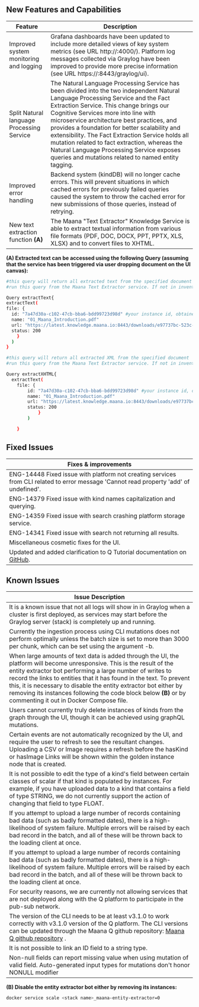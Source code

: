 New Features and Capabilities
-----------------------------



| Feature | Description |
| ----------- | -----------|
| Improved system monitoring and logging | Grafana dashboards have been updated to include more detailed views of key system metrics (see URL http://<host name>:4000/). Platform log messages collected via Graylog have been improved to provide more precise information (see URL https://<host name>:8443/graylog/ui). |
| Split Natural language Processing Service | The Natural Language Processing Service has been divided into the two independent Natural Language Processing Service and the Fact Extraction Service. This change brings our Cognitive Services more into line with microservice architecture best practices, and provides a foundation for better scalability and extensibility. The Fact Extraction Service holds all mutation related to fact extraction, whereas the Natural Language Processing Service exposes queries and mutations related to named entity tagging.|
| Improved error handling| Backend system (kindDB) will no longer cache errors. This will prevent situations in which cached errors for previously failed queries caused the system to throw the cached error for new submissions of those queries, instead of retrying.|
|   New text extraction function **(A)** |   The Maana "Text Extractor" Knowledge Service is able to extract textual information from various file formats (PDF, DOC, DOCX, PPT, PPTX, XLS, XLSX) and to convert files to XHTML. |


**(A) Extracted text can be accessed using the following Query (assuming that the service has been triggered via user dropping document on the UI canvas):**



```bash
#this query will return all extracted text from the specified document
#run this query from the Maana Text Extractor service. If not in inventory, search and add to inventory

Query extractText{
extractText(
file: {
  id: "7a47d30a-c102-47cb-bba6-bdd99723d98d" #your instance id, obtained from the "document" Kind
  name: "01_Maana_Introduction.pdf"
  url: "https://latest.knowledge.maana.io:8443/downloads/e97737bc-523c-43b4-856b-7648d55bce05/01_Maana_Introduction.pdf" #obtained from the relevant instance of "file" kind
  status: 200
    }
  )
}
```


```bash
#this query will return all extracted XML from the specified document
#run this query from the Maana Text Extractor service. If not in inventory, search and add to inventory

Query extractXHTML{
  extractText(
	file: {
		id: "7a47d30a-c102-47cb-bba6-bdd99723d98d" #your instance id, obtained from the "document" Kind
		name: "01_Maana_Introduction.pdf"
		url: "https://latest.knowledge.maana.io:8443/downloads/e97737bc-523c-43b4-856b-7648d55bce05/01_Maana_Introduction.pdf" #obtained from the relevant instance of "file" kind
		status: 200
			}
		)

	}

```


Fixed Issues
------------



|Fixes & improvements|
|------|
|ENG-14448 Fixed issue with platform not creating services from CLI related to error message 'Cannot read property 'add' of undefined'.|
|ENG-14379 Fixed issue with kind names capitalization and querying.|
|ENG-14359 Fixed issue with search crashing platform storage service.|
|ENG-14341 Fixed issue with search not returning all results.|
|Miscellaneous cosmetic fixes for the UI.|
|Updated and added clarification to Q Tutorial documentation on [GitHub](https://github.com/maana-io/Q-tutorials/tree/master/cli).|



Known Issues
------------


|Issue Description|
|------|
|   It is a known issue that not all logs will show in in Graylog when a cluster is first deployed, as services may start before the Graylog server (stack) is completely up and running.|
|   Currently the ingestion process using CLI mutations does not perform optimally unless the batch size is set to more than 3000 per chunk, which can be set using the argument -b.|
|  When large amounts of text data is added through the UI, the platform will become unresponsive. This is the result of the entity extractor bot performing a large number of writes to record the links to entities that it has found in the text. To prevent this, it is necessary to disable the entity extractor bot either by removing its instances following the code block below **(B)** or by commenting it out in Docker Compose file.|
|  Users cannot currently truly delete instances of kinds from the graph through the UI, though it can be achieved using graphQL mutations.  |
|  Certain events are not automatically recognized by the UI, and require the user to refresh to see the resultant changes. Uploading a CSV or Image requires a refresh before the hasKind or hasImage Links will be shown within the golden instance node that is created.|
|   It is not possible to edit the type of a kind's field between certain classes of scalar if that kind is populated by instances. For example, if you have uploaded data to a kind that contains a field of type STRING, we do not currently support the action of changing that field to type FLOAT. |
|  If you attempt to upload a large number of records containing bad data (such as badly formatted dates), there is a high-likelihood of system failure. Multiple errors will be raised by each bad record in the batch, and all of these will be thrown back to the loading client at once.|
|  If you attempt to upload a large number of records containing bad data (such as badly formatted dates), there is a high-likelihood of system failure. Multiple errors will be raised by each bad record in the batch, and all of these will be thrown back to the loading client at once.|
|  For security reasons, we are currently not allowing services that are not deployed along with the Q platform to participate in the pub-sub network.|
|  The version of the CLI needs to be at least v3.1.0 to work correctly with v3.1.0 version of the Q platform. The CLI versions can be updated through the Maana Q github repository: [Maana Q github repository](https://github.com/maana-io/Q-cli/blob/master/README.md#to-build-and-install) .|
|  It is not possible to link an ID field to a string type.|
|  Non-null fields can report missing value when using mutation of valid field. Auto-generated input types for mutations don't honor NONULL modifier|


**(B) Disable the entity extractor bot either by removing its instances:**
```bash
docker service scale <stack name>_maana-entity-extractor=0
```
